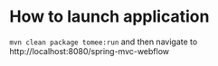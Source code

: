 # How to launch application
`mvn clean package tomee:run` and then navigate to http://localhost:8080/spring-mvc-webflow
